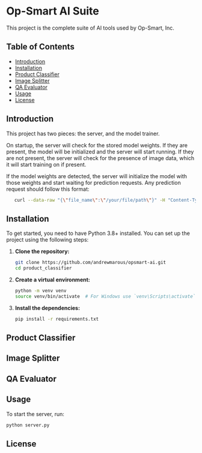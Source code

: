 # Op-Smart AI Suite

This project is the complete suite of AI tools used by Op-Smart, Inc. 

## Table of Contents

- [Introduction](#introduction)
- [Installation](#installation)
- [Product Classifier](#product-classifier)
- [Image Splitter](#image-splitter)
- [QA Evaluator](#qa-evaluator)
- [Usage](#usage)
- [License](#license)

## Introduction

This project has two pieces: the server, and the model trainer.

On startup, the server will check for the stored model weights. If they are present, the model will be initialized and the server will start running. If
they are not present, the server will check for the presence of image data, which it will start training on if present. 

If the model weights are detected, the server will initialize the model with those weights and start waiting for prediction requests. 
Any prediction request should follow this format:

```bash
   curl --data-raw "{\"file_name\":\"/your/file/path\"}" -H "Content-Type: application/json" -L -X POST http://localhost:5000/predict >/your/file/path.txt
```

## Installation

To get started, you need to have Python 3.8+ installed. You can set up the project using the following steps:

1. **Clone the repository:**

    ```bash
    git clone https://github.com/andrewmarous/opsmart-ai.git
    cd product_classifier
    ```

2. **Create a virtual environment:**

    ```bash
    python -m venv venv
    source venv/bin/activate  # For Windows use `venv\Scripts\activate`
    ```

3. **Install the dependencies:**

    ```bash
    pip install -r requirements.txt
    ```

## Product Classifier

## Image Splitter

## QA Evaluator

## Usage

To start the server, run:

```bash
python server.py
```

## License
